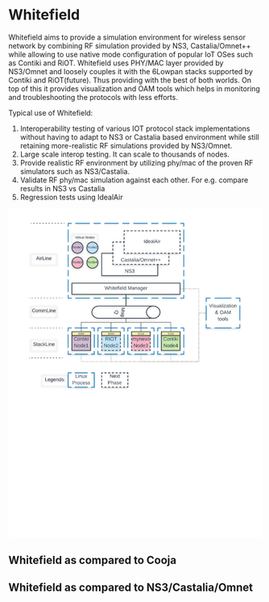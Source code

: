 # Whitefield

Whitefield aims to provide a simulation environment for wireless sensor network by combining RF simulation provided by NS3, Castalia/Omnet++ while allowing to use native mode configuration of popular IoT OSes such as Contiki and RiOT.
Whitefield uses PHY/MAC layer provided by NS3/Omnet and loosely couples it with the 6Lowpan stacks supported by Contiki and RiOT(future). Thus providing with the best of both worlds. On top of this it provides visualization and OAM tools which helps in monitoring and troubleshooting the protocols with less efforts.

Typical use of Whitefield:
1. Interoperability testing of various IOT protocol stack implementations without having to adapt to NS3 or Castalia based environment while still retaining more-realistic RF simulations provided by NS3/Omnet.
2. Large scale interop testing. It can scale to thousands of nodes.
3. Provide realistic RF environment by utilizing phy/mac of the proven RF simulators such as NS3/Castalia.
4. Validate RF phy/mac simulation against each other. For e.g. compare results in NS3 vs Castalia
5. Regression tests using IdealAir

![Alt text](docs/res/Whitefield%20-%20HLD.png "Whitefield-High Level design")

## Whitefield as compared to Cooja

## Whitefield as compared to NS3/Castalia/Omnet
